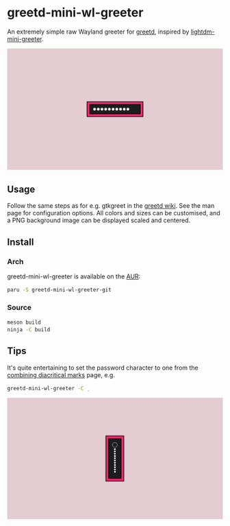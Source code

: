# greetd-mini-wl-greeter

An extremely simple raw Wayland greeter for
[greetd](https://sr.ht/~kennylevinsen/greetd/), inspired by
[lightdm-mini-greeter](https://github.com/prikhi/lightdm-mini-greeter).

![Screenshot](screenshot.png)

## Usage

Follow the same steps as for e.g. gtkgreet in the [greetd
wiki](https://man.sr.ht/~kennylevinsen/greetd/). See the man page for
configuration options. All colors and sizes can be customised, and a PNG
background image can be displayed scaled and centered.

## Install

### Arch

greetd-mini-wl-greeter is available on the
[AUR](https://aur.archlinux.org/packages/greetd-mini-wl-greeter-git/):
```sh
paru -S greetd-mini-wl-greeter-git
```

### Source
```sh
meson build
ninja -C build
```

## Tips

It's quite entertaining to set the password character to one from the
[combining diacritical
marks](https://en.wikipedia.org/wiki/Combining_Diacritical_Marks) page, e.g.
```sh
greetd-mini-wl-greeter -C ̣
```

![Combining diacritical screenshot](screenshot_vertical.png)
